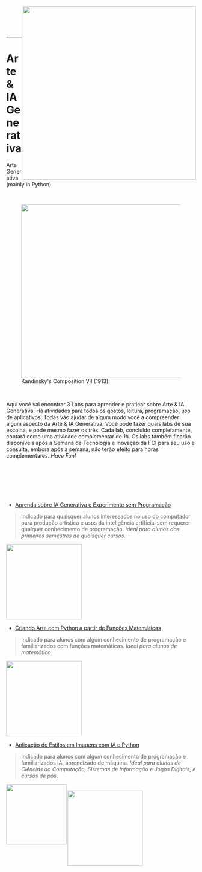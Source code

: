 <img src="http://meusite.mackenzie.br/rogerio/mackenzie70anos.jpg" width=460, align="right"> 
<!-- <h1 align=left><font size = 6, style="color:rgb(200,0,0)"> optional title </font></h1> -->

<br>

<br>

<br>

<br>

---
# Arte & IA Generativa
Arte Generativa (mainly in Python)

<br>

<figure>
  <img src="http://meusite.mackenzie.br/rogerio/painters/Kandinsky.jpg" width=460, align="right"> 
  <figcaption>Kandinsky's Composition VII (1913).</figcaption>
</figure>

<br>

Aqui você vai encontrar 3 Labs para aprender e praticar sobre Arte & IA Generativa. Há atividades para todos os gostos, leitura, programação, uso de aplicativos. Todas vão ajudar de algum modo você a compreender algum aspecto da  Arte & IA Generativa. Você pode fazer quais labs de sua escolha, e pode mesmo fazer os três. Cada lab, concluído completamente, contará como uma atividade complementar de 1h. Os labs também ficarão disponíveis após a Semana de Tecnologia e Inovação da FCI para seu uso e consulta, embora após a semana, não terão efeito para horas complementares. *Have Fun!*

<br>

<br>

<br>

<br>

<br>


* [Aprenda sobre IA Generativa e Experimente sem Programação](https://colab.research.google.com/github/Rogerio-mack/Arte_Generativa/blob/main/Generative_AI.ipynb) 
> Indicado para quaisquer alunos interessados no uso do computador para produção artística e usos da inteligência artificial sem requerer qualquer conhecimento de programação. *Ideal para alunos dos primeiros semestres de quaisquer cursos*.

<img src="http://meusite.mackenzie.br/rogerio/painters/nightcafe_my_cat.png" width=200, align="center"> 

* [Criando Arte com Python a partir de Funções Matemáticas](https://colab.research.google.com/github/Rogerio-mack/Arte_Generativa/blob/main/Samila_art_generator.ipynb) 
> Indicado para alunos com algum conhecimento de programação e familiarizados com funções matemáticas. *Ideal para alunos de matemática*. 

<img src="http://meusite.mackenzie.br/rogerio/painters/wavesilk.png" width=200, align="center"> 

* [Aplicação de Estilos em Imagens com IA e Python](https://colab.research.google.com/github/Rogerio-mack/Arte_Generativa/blob/main/Magenta_art_generator.ipynb) 
> Indicado para alunos com algum conhecimento de programação e familiarizados IA, aprendizado de máquina. *Ideal para alunos de Ciências da Computação, Sistemas de Informação e Jogos Digitais, e cursos de pós*. 

<img src="http://meusite.mackenzie.br/rogerio/painters/Monet.jpg" width=160, align="left"> 
<br>
<img src="http://meusite.mackenzie.br/rogerio/painters/beatles.png" width=200, align="left"> 
<br>

